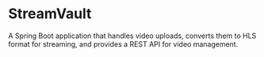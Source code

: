 # StreamVault
A Spring Boot application that handles video uploads, converts them to HLS format for streaming, and provides a REST API for video management.
